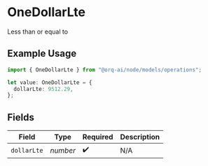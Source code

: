 # OneDollarLte

Less than or equal to

## Example Usage

```typescript
import { OneDollarLte } from "@orq-ai/node/models/operations";

let value: OneDollarLte = {
  dollarLte: 9512.29,
};
```

## Fields

| Field              | Type               | Required           | Description        |
| ------------------ | ------------------ | ------------------ | ------------------ |
| `dollarLte`        | *number*           | :heavy_check_mark: | N/A                |